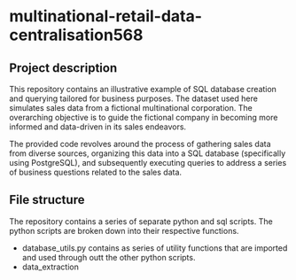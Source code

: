 # multinational-retail-data-centralisation568


## Project description
This repository contains an illustrative example of SQL database creation and querying tailored for business purposes. The dataset used here simulates sales data from a fictional multinational corporation. The overarching objective is to guide the fictional company in becoming more informed and data-driven in its sales endeavors.

The provided code revolves around the process of gathering sales data from diverse sources, organizing this data into a SQL database (specifically using PostgreSQL), and subsequently executing queries to address a series of business questions related to the sales data.

## File structure
The repository contains a series of separate python and sql scripts. The python scripts are broken down into their respective functions.

- database_utils.py contains as series of utility functions that are imported and used through outt the other python scripts.
- data_extraction
